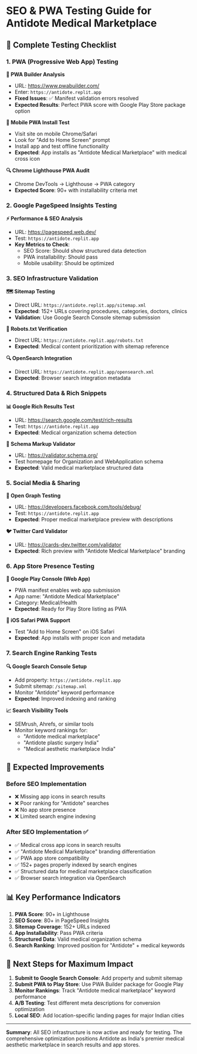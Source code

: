 # SEO & PWA Testing Guide for Antidote Medical Marketplace

## 🎯 **Complete Testing Checklist**

### **1. PWA (Progressive Web App) Testing**

**🔧 PWA Builder Analysis**
- URL: https://www.pwabuilder.com/
- Enter: `https://antidote.replit.app` 
- **Fixed Issues**: ✅ Manifest validation errors resolved
- **Expected Results**: Perfect PWA score with Google Play Store package option

**📱 Mobile PWA Install Test**
- Visit site on mobile Chrome/Safari
- Look for "Add to Home Screen" prompt
- Install app and test offline functionality
- **Expected**: App installs as "Antidote Medical Marketplace" with medical cross icon

**🔍 Chrome Lighthouse PWA Audit**
- Chrome DevTools → Lighthouse → PWA category
- **Expected Score**: 90+ with installability criteria met

### **2. Google PageSpeed Insights Testing**

**⚡ Performance & SEO Analysis**
- URL: https://pagespeed.web.dev/
- Test: `https://antidote.replit.app`
- **Key Metrics to Check**:
  - SEO Score: Should show structured data detection
  - PWA installability: Should pass
  - Mobile usability: Should be optimized

### **3. SEO Infrastructure Validation**

**🗺️ Sitemap Testing**
- Direct URL: `https://antidote.replit.app/sitemap.xml`
- **Expected**: 152+ URLs covering procedures, categories, doctors, clinics
- **Validation**: Use Google Search Console sitemap submission

**🤖 Robots.txt Verification** 
- Direct URL: `https://antidote.replit.app/robots.txt`
- **Expected**: Medical content prioritization with sitemap reference

**🔍 OpenSearch Integration**
- Direct URL: `https://antidote.replit.app/opensearch.xml`
- **Expected**: Browser search integration metadata

### **4. Structured Data & Rich Snippets**

**📊 Google Rich Results Test**
- URL: https://search.google.com/test/rich-results
- Test: `https://antidote.replit.app`
- **Expected**: Medical organization schema detection

**🔧 Schema Markup Validator**
- URL: https://validator.schema.org/
- Test homepage for Organization and WebApplication schema
- **Expected**: Valid medical marketplace structured data

### **5. Social Media & Sharing**

**📱 Open Graph Testing**
- URL: https://developers.facebook.com/tools/debug/
- Test: `https://antidote.replit.app`
- **Expected**: Proper medical marketplace preview with descriptions

**🐦 Twitter Card Validator**
- URL: https://cards-dev.twitter.com/validator
- **Expected**: Rich preview with "Antidote Medical Marketplace" branding

### **6. App Store Presence Testing**

**📱 Google Play Console (Web App)**
- PWA manifest enables web app submission
- App name: "Antidote Medical Marketplace"
- Category: Medical/Health
- **Expected**: Ready for Play Store listing as PWA

**🍎 iOS Safari PWA Support**
- Test "Add to Home Screen" on iOS Safari
- **Expected**: App installs with proper icon and metadata

### **7. Search Engine Ranking Tests**

**🔍 Google Search Console Setup**
- Add property: `https://antidote.replit.app`
- Submit sitemap: `/sitemap.xml`
- Monitor "Antidote" keyword performance
- **Expected**: Improved indexing and ranking

**📈 Search Visibility Tools**
- SEMrush, Ahrefs, or similar tools
- Monitor keyword rankings for:
  - "Antidote medical marketplace"
  - "Antidote plastic surgery India"
  - "Medical aesthetic marketplace India"

## 🎯 **Expected Improvements**

### **Before SEO Implementation**
- ❌ Missing app icons in search results
- ❌ Poor ranking for "Antidote" searches
- ❌ No app store presence
- ❌ Limited search engine indexing

### **After SEO Implementation** ✅
- ✅ Medical cross app icons in search results
- ✅ "Antidote Medical Marketplace" branding differentiation
- ✅ PWA app store compatibility
- ✅ 152+ pages properly indexed by search engines
- ✅ Structured data for medical marketplace classification
- ✅ Browser search integration via OpenSearch

## 📊 **Key Performance Indicators**

1. **PWA Score**: 90+ in Lighthouse
2. **SEO Score**: 80+ in PageSpeed Insights  
3. **Sitemap Coverage**: 152+ URLs indexed
4. **App Installability**: Pass PWA criteria
5. **Structured Data**: Valid medical organization schema
6. **Search Ranking**: Improved position for "Antidote" + medical keywords

## 🚀 **Next Steps for Maximum Impact**

1. **Submit to Google Search Console**: Add property and submit sitemap
2. **Submit PWA to Play Store**: Use PWA Builder package for Google Play
3. **Monitor Rankings**: Track "Antidote medical marketplace" keyword performance
4. **A/B Testing**: Test different meta descriptions for conversion optimization
5. **Local SEO**: Add location-specific landing pages for major Indian cities

---

**Summary**: All SEO infrastructure is now active and ready for testing. The comprehensive optimization positions Antidote as India's premier medical aesthetic marketplace in search results and app stores.